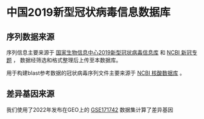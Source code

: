 # 中国2019新型冠状病毒信息数据库

## 序列数据来源

序列信息主要来源于
[国家生物信息中心2019新型冠状病毒信息库](https://ngdc.cncb.ac.cn/ncov/release_genome?term=#searchSection)
和
[NCBI 新冠专题](https://www.ncbi.nlm.nih.gov/sars-cov-2/)
，
数据经筛选和格式整理后上传至本数据库。

用于构建blast参考数据的冠状病毒序列文件主要来源于
[NCBI 核酸数据库](https://www.ncbi.nlm.nih.gov/nucleotide/)
。

## 差异基因来源

我们使用了2022年发布在GEO上的
[GSE171742](https://www.ncbi.nlm.nih.gov/geo/query/acc.cgi?acc=GSE171742)
数据集计算了差异基因